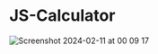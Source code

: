 # JS-Calculator
![Screenshot 2024-02-11 at 00 09 17](https://github.com/miloraddjordjevic95/JS-Calculator/assets/49990887/c6298080-dc59-45b1-ace1-9d70871510b9)
